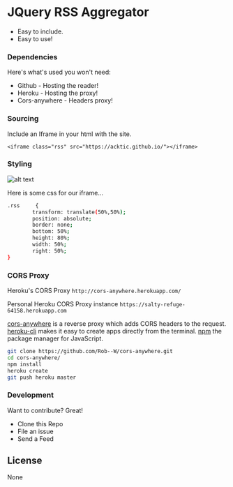 # JQuery RSS Aggregator

  - Easy to include.
  - Easy to use!

> 


### Dependencies

Here's what's used you won't need:

* Github - Hosting the reader!
* Heroku - Hosting the proxy!
* Cors-anywhere - Headers proxy!

### Sourcing

Include an Iframe in your html with the site.

`<iframe class="rss" src="https://acktic.github.io/"></iframe>`

### Styling

![alt text](https://raw.githubusercontent.com/acktic/acktic.github.io/master/3366071279769.png "Example iframe")

Here is some css for our iframe...
```sh
.rss     {
        transform: translate(50%,50%);
        position: absolute;
        border: none;
        bottom: 50%;
        height: 80%;
        width: 50%;
        right: 50%;
}
```

### CORS Proxy

Heroku's CORS Proxy
`http://cors-anywhere.herokuapp.com/`

Personal Heroku CORS Proxy instance
`https://salty-refuge-64158.herokuapp.com`

[cors-anywhere](https://github.com/Rob--W/cors-anywhere) is a reverse proxy which adds CORS headers to the request.
[heroku-cli](https://github.com/heroku/cli) makes it easy to create apps directly from the terminal.
[npm](https://github.com/npm/cli) the package manager for JavaScript.

```sh
git clone https://github.com/Rob--W/cors-anywhere.git
cd cors-anywhere/
npm install
heroku create
git push heroku master
```

### Development

Want to contribute? Great!
- Clone this Repo
- File an issue
- Send a Feed

License
----

None
